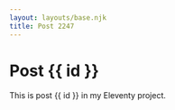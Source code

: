 ```yaml
---
layout: layouts/base.njk
title: Post 2247
---
```


# Post {{ id }}

This is post {{ id }} in my Eleventy project.
